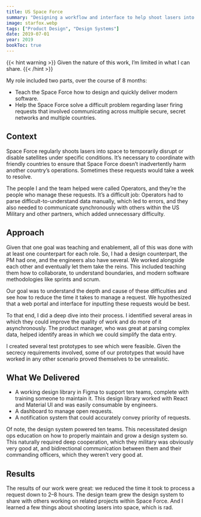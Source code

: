 ```yaml
---
title: US Space Force
summary: "Designing a workflow and interface to help shoot lasers into space."
image: starfox.webp
tags: ["Product Design", "Design Systems"]
date: 2019-07-01
year: 2019
bookToc: true
---
```


{{< hint warning >}}
Given the nature of this work, I’m limited in what I can share.
{{< /hint >}}

My role included two parts, over the course of 8 months:

- Teach the Space Force how to design and quickly deliver modern software.
- Help the Space Force solve a difficult problem regarding laser firing requests that involved communicating across multiple secure, secret networks and multiple countries.

## Context

Space Force regularly shoots lasers into space to temporarily disrupt or disable satellites under specific conditions. It’s necessary to coordinate with friendly countries to ensure that Space Force doesn’t inadvertently harm another country’s operations. Sometimes these requests would take a week to resolve.

The people I and the team helped were called Operators, and they’re the people who manage these requests. It’s a difficult job: Operators had to parse difficult-to-understand data manually, which led to errors, and they also needed to communicate synchronously with others within the US Military and other partners, which added unnecessary difficulty.

## Approach

Given that one goal was teaching and enablement, all of this was done with at least one counterpart for each role. So, I had a design counterpart, the PM had one, and the engineers also have several. We worked alongside each other and eventually let them take the reins. This included teaching them how to collaborate, to understand boundaries, and modern software methodologies like sprints and scrum.

Our goal was to understand the depth and cause of these difficulties and see how to reduce the time it takes to manage a request. We hypothesized that a web portal and interface for inputting these requests would be best.

To that end, I did a deep dive into their process. I identified several areas in which they could improve the quality of work and do more of it asynchronously. The product manager, who was great at parsing complex data, helped identify areas in which we could simplify the data entry.

I created several test prototypes to see which were feasible. Given the secrecy requirements involved, some of our prototypes that would have worked in any other scenario proved themselves to be unrealistic.


## What We Delivered

- A working design library in Figma to support ten teams, complete with training someone to maintain it. This design library worked with React and Material UI and was easily consumable by engineers.
- A dashboard to manage open requests.
- A notification system that could accurately convey priority of requests.

Of note, the design system powered ten teams. This necessitated design ops education on how to properly maintain and grow a design system so. This naturally required deep cooperation, which they military was obviously very good at, and bidirectional communication between them and their commanding officers, which they weren’t very good at.

## Results
The results of our work were great: we reduced the time it took to process a request down to 2–8 hours. The design team grew the design system to share with others working on related projects within Space Force. And I learned a few things about shooting lasers into space, which is rad.